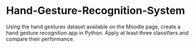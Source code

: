 # Hand-Gesture-Recognition-System
Using the hand gestures dataset available on the Moodle page, create a hand gesture recognition
app in Python. Apply at least three classifiers and compare their performance.
